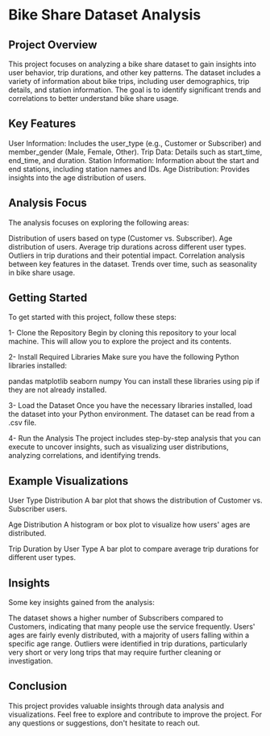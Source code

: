 # **Bike Share Dataset Analysis**

## Project Overview
This project focuses on analyzing a bike share dataset to gain insights into user behavior, trip durations, and other key patterns. The dataset includes a variety of information about bike trips, including user demographics, trip details, and station information. The goal is to identify significant trends and correlations to better understand bike share usage.

## Key Features
User Information: Includes the user_type (e.g., Customer or Subscriber) and member_gender (Male, Female, Other).
Trip Data: Details such as start_time, end_time, and duration.
Station Information: Information about the start and end stations, including station names and IDs.
Age Distribution: Provides insights into the age distribution of users.

## Analysis Focus
The analysis focuses on exploring the following areas:

Distribution of users based on type (Customer vs. Subscriber).
Age distribution of users.
Average trip durations across different user types.
Outliers in trip durations and their potential impact.
Correlation analysis between key features in the dataset.
Trends over time, such as seasonality in bike share usage.

## Getting Started
To get started with this project, follow these steps:

1- Clone the Repository
Begin by cloning this repository to your local machine. This will allow you to explore the project and its contents.

2- Install Required Libraries
Make sure you have the following Python libraries installed:

pandas
matplotlib
seaborn
numpy
You can install these libraries using pip if they are not already installed.

3- Load the Dataset
Once you have the necessary libraries installed, load the dataset into your Python environment. The dataset can be read from a .csv file.

4- Run the Analysis
The project includes step-by-step analysis that you can execute to uncover insights, such as visualizing user distributions, analyzing correlations, and identifying trends.

## Example Visualizations
User Type Distribution
A bar plot that shows the distribution of Customer vs. Subscriber users.

Age Distribution
A histogram or box plot to visualize how users' ages are distributed.

Trip Duration by User Type
A bar plot to compare average trip durations for different user types.

## Insights
Some key insights gained from the analysis:

The dataset shows a higher number of Subscribers compared to Customers, indicating that many people use the service frequently.
Users' ages are fairly evenly distributed, with a majority of users falling within a specific age range.
Outliers were identified in trip durations, particularly very short or very long trips that may require further cleaning or investigation.

## Conclusion
This project provides valuable insights through data analysis and visualizations. Feel free to explore and contribute to improve the project. For any questions or suggestions, don't hesitate to reach out.

